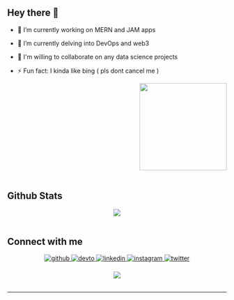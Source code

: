 
  

## Hey there 👋  
  

- 🔭 I’m currently working on MERN and JAM apps  
  

- 🌱 I’m currently delving into DevOps and web3  
  

- 👯 I'm willing to collaborate on any data science projects  
  

- ⚡ Fun fact: I kinda like bing ( pls dont cancel me )  
  
<div align="right">
<img src="https://media.giphy.com/media/l1J9tiMFKV8R31J9m/giphy.gif" align="center" height="200" width="200"/>
</div>  
<br/>  


## Github Stats  
<div align="center"><img src="https://github-readme-stats.vercel.app/api?username=thetribunalcode&show_icons=true&count_private=true&hide_border=true" align="center" /></div>  

<br/>  


## Connect with me  
<div align="center">
<a href="https://github.com/thetribunalcode" target="_blank">
<img src=https://img.shields.io/badge/github-%2324292e.svg?&style=for-the-badge&logo=github&logoColor=white alt=github style="margin-bottom: 5px;" />
</a>
<a href="https://dev.to/Thetribunalcode" target="_blank">
<img src=https://img.shields.io/badge/dev.to-%2308090A.svg?&style=for-the-badge&logo=dev.to&logoColor=white alt=devto style="margin-bottom: 5px;" />
</a>
<a href="https://linkedin.com/in/ullas-rajesh" target="_blank">
<img src=https://img.shields.io/badge/linkedin-%231E77B5.svg?&style=for-the-badge&logo=linkedin&logoColor=white alt=linkedin style="margin-bottom: 5px;" />
</a>
<a href="https://instagram.com/_ullasraj_" target="_blank">
<img src=https://img.shields.io/badge/instagram-%23000000.svg?&style=for-the-badge&logo=instagram&logoColor=white alt=instagram style="margin-bottom: 5px;" />
</a>
<a href="https://twitter.com/notullas" target="_blank">
<img src=https://img.shields.io/badge/twitter-%2300acee.svg?&style=for-the-badge&logo=twitter&logoColor=white alt=twitter style="margin-bottom: 5px;" />
</a>  
</div>  
  

<br/>  

<div align="center">
<img src="https://komarev.com/ghpvc/?username=rishavanand&&style=flat-square" align="center" />
</div>  

<br />

----
